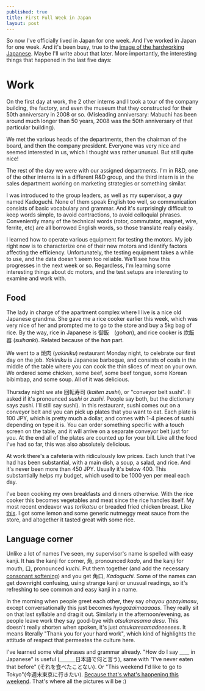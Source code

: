 ```yaml
---
published: true
title: First Full Week in Japan
layout: post
---
```

So now I've officially lived in Japan for one week. And I've worked in Japan for one week. And it's been busy, true to the [image of the hardworking Japanese](https://www.tofugu.com/japan/japanese-work-ethic/). Maybe I'll write about that later. More importantly, the interesting things that happened in the last five days:

# Work

On the first day at work, the 2 other interns and I took a tour of the company building, the factory, and even the museum that they constructed for their 50th anniversary in 2008 or so. (Misleading anniversary: Mabuchi has been around much longer than 50 years, 2008 was the 50th anniversary of that particular building). 

We met the various heads of the departments, then the chairman of the board, and then the company president. Everyone was very nice and seemed interested in us, which I thought was rather unusual. But still quite nice!

The rest of the day we were with our assigned departments. I'm in R&D, one of the other interns is in a different R&D group, and the third intern is in the sales department working on marketing strategies or something similar. 

I was introduced to the group leaders, as well as my supervisor, a guy named Kadoguchi. None of them speak English too well, so communication consists of basic vocabulary and grammar. And it's surprisingly difficult to keep words simple, to avoid contractions, to avoid colloquial phrases. Conveniently many of the technical words (rotor, commutator, magnet, wire, ferrite, etc) are all borrowed English words, so those translate really easily. 

I learned how to operate various equipment for testing the motors. My job right now is to characterize one of their new motors and identify factors affecting the efficiency. Unfortunately, the testing equipment takes a while to use, and the data doesn't seem too reliable. We'll see how this progresses in the next week or so. Regardless, I'm learning some interesting things about dc motors, and the test setups are interesting to examine and work with.

## Food

The lady in charge of the apartment complex where I live is a nice old Japanese grandma. She gave me a rice cooker earlier this week, which was very nice of her and prompted me to go to the store and buy a 5kg bag of rice. By the way, rice in Japanese is 御飯　(_gohan_), and rice cooker is 炊飯器 (_suihanki_). Related because of the _han_ part. 

We went to a 焼肉 (_yakiniku_) restaurant Monday night, to celebrate our first day on the job. _Yakiniku_ is Japanese barbeque, and consists of coals in the middle of the table where you can cook the thin slices of meat on your own. We ordered some chicken, some beef, some beef tongue, some Korean bibimbap, and some soup. All of it was delicious. 

Thursday night we ate 回転寿司 (_kaiten zushi_), or "conveyor belt sushi". (I asked if it's pronounced _sushi_ or _zushi_. People say both, but the dictionary says zushi. I'll still say sushi). In this restaurant, sushi comes out on a conveyor belt and you can pick up plates that you want to eat. Each plate is 100 JPY, which is pretty much a dollar, and comes with 1-4 pieces of sushi depending on type it is. You can order something specific with a touch screen on the table, and it will arrive on a separate conveyor belt just for you. At the end all of the plates are counted up for your bill. Like all the food I've had so far, this was also absolutely delicious. 

At work there's a cafeteria with ridiculously low prices. Each lunch that I've had has been substantial, with a main dish, a soup, a salad, and rice. And it's never been more than 450 JPY. Usually it's below 400. This substantially helps my budget, which used to be 1000 yen per meal each day. 

I've been cooking my own breakfasts and dinners otherwise. With the rice cooker this becomes vegetables and meat since the rice handles itself. My most recent endeavor was _torikatsu_ or breaded fried chicken breast. Like [this](https://cs.wikipedia.org/wiki/%C5%98%C3%ADzek). I got some lemon and some generic nutmeggy meat sauce from the store, and altogether it tasted great with some rice. 

## Language corner
Unlike a lot of names I've seen, my supervisor's name is spelled with easy kanji. It has the kanji for corner, 角, pronounced _kado_, and the kanji for mouth, 口, pronounced _kuchi_. Put them together (and add the necessary [consonant softening](https://en.wikipedia.org/wiki/Rendaku)) and you get 角口, _Kadoguchi_. Some of the names can get downright confusing, using strange kanji or unusual readings, so it's refreshing to see common and easy kanji in a name. 

In the morning when people greet each other, they say _ohayou gozayimasu_, except conversationally this just becomes _hyogozaimaaaaas_. They really sit on that last syllable and drag it out. Similarly in the afternoon/evening, as people leave work they say good-bye with _otsukaresama desu_. This doesn't really shorten when spoken, it's just _otsukaresamadeeeeees_. It means literally "Thank you for your hard work", which kind of highlights the attitude of respect that permeates the culture here. 

I've learned some vital phrases and grammar already. "How do I say ____ in Japanese" is useful (＿＿＿日本語で何と言う), same with "I've never eaten that before" (それを食べたことない). Or "This weekend I'd like to go to Tokyo"(今週末東京に行きたい). [Because that's what's happening this weekend](http://www.gotokyo.org/en/index.html). That's where all the pictures will be :)